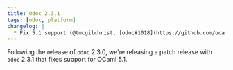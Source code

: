 ```yaml
---
title: Odoc 2.3.1
tags: [odoc, platform]
changelog: |
  * Fix 5.1 support (@tmcgilchrist, [odoc#1018](https://github.com/ocaml/odoc/pull/1018))
---
```


Following the release of `odoc` 2.3.0, we're releasing a patch release with `odoc` 2.3.1 that fixes support for OCaml 5.1.
